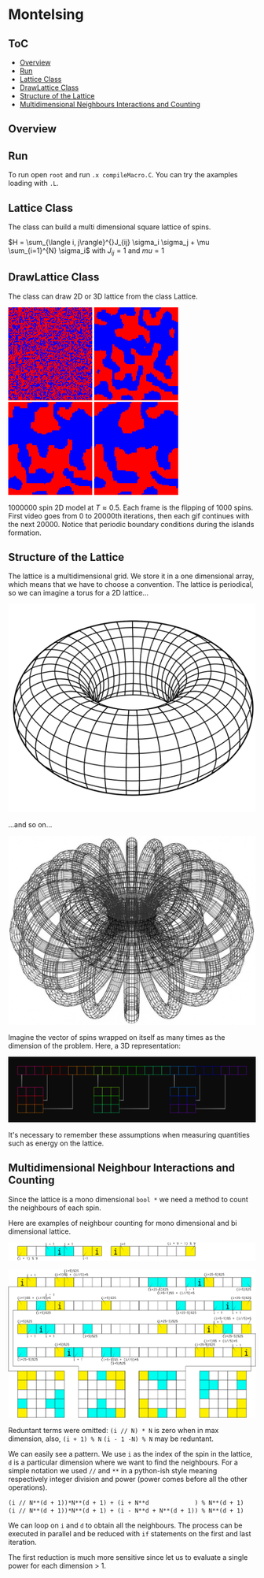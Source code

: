 # MonteIsing

## ToC
- [Overview](#overview)
- [Run](#run)
- [Lattice Class](#lattice-class)
- [DrawLattice Class](#drawlattice-class)
- [Structure of the Lattice](#structure-of-the-lattice)
- [Multidimensional Neighbours Interactions and Counting](#multidimensional-neighbour-interactions-and-counting)

## Overview

## Run

To run open `root` and run `.x compileMacro.C`. You can try
the axamples loading with `.L`.

## Lattice Class

The class can build a multi dimensional square lattice of spins.

$H = \sum_{\langle i, j\rangle}^{}J_{ij} \sigma_i \sigma_j + \mu \sum_{i=1}^{N} \sigma_i$
with $J_{ij} = 1$ and $mu = 1$

## DrawLattice Class

The class can draw 2D or 3D lattice from the class Lattice.

![Cooling 2D 1][cooling2D-1] ![Cooling 2D 2][cooling2D-2]
![Cooling 2D 3][cooling2D-3] ![Cooling 2D 4][cooling2D-4]

1000000 spin 2D model at $T \approx 0.5$. Each frame is the flipping
of 1000 spins. First video goes from 0 to 20000th iterations, then
each gif continues with the next 20000. Notice that periodic
boundary conditions during the islands formation.

## Structure of the Lattice

The lattice is a multidimensional grid. We store it in a one
dimensional array, which means that we have to choose a convention.
The lattice is periodical, so we can imagine a torus for
a 2D lattice...

![Torus][torus]

...and so on...

![Torus 4D][torus4D]

Imagine the vector of spins wrapped on itself as many times as
the dimension of the problem.
Here, a 3D representation:

![3D Lattice][3dlat]

It's necessary to remember these assumptions when measuring quantities
such as energy on the lattice.

## Multidimensional Neighbour Interactions and Counting

Since the lattice is a mono dimensional `bool *` we need a method to
count the neighbours of each spin.

Here are examples of neighbour counting for mono dimensional and
bi dimensional lattice.

![1D Model][1Dmodel]

![2D model][2Dmodel]

Reduntant terms were omitted: `(i // N) * N` is zero when in max
dimension, also, `(i + 1) % N` `(i - 1 -N) % N` may be reduntant.

We can easily see a pattern. We use `i` as the index of the
spin in the lattice, `d` is a particular dimension where we
want to find the neighbours.
For a simple notation we used `//` and `**` in a python-ish style
meaning respectively integer division and power (power comes before
all the other operations).

```
(i // N**(d + 1))*N**(d + 1) + (i + N**d             ) % N**(d + 1)
(i // N**(d + 1))*N**(d + 1) + (i - N**d + N**(d + 1)) % N**(d + 1)
```
We can loop on `i` and `d` to obtain all the neighbours. The process
can be executed in parallel and be reduced with `if` statements on
the first and last iteration.

The first reduction is much more sensitive since let us to evaluate
a single power for each dimension > 1.


[1Dmodel]: img/1D.png "1D Model"
[2Dmodel]: img/2D.png "2D Model"
[cooling2D-1]: img/1-25.gif "Cooling of 2D Lattice"
[cooling2D-2]: img/2-25.gif "Cooling of 2D Lattice"
[cooling2D-3]: img/3-25.gif "Cooling of 2D Lattice"
[cooling2D-4]: img/4-25.gif "Cooling of 2D Lattice"
[3dlat]: img/structure.png "3D lattice structure"
[torus]: img/torus.png "Torus"
[torus4D]: img/torus4D.jpg "Torus in 4D"